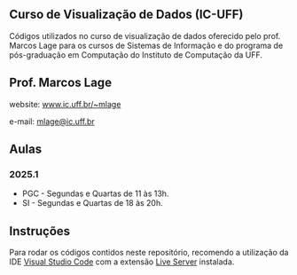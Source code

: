 ## Curso de Visualização de Dados (IC-UFF)

Códigos utilizados no curso de visualização de dados oferecido pelo prof. Marcos Lage para os cursos de Sistemas de Informação e do programa de pós-graduação em Computação do Instituto de Computação da UFF.

## Prof. Marcos Lage
website: www.ic.uff.br/~mlage

e-mail: mlage@ic.uff.br

## Aulas
### 2025.1 
* PGC - Segundas e Quartas de 11 às 13h.
* SI - Segundas e Quartas de 18 às 20h.


## Instruções
Para rodar os códigos contidos neste repositório, recomendo a utilização da IDE [Visual Studio Code](https://code.visualstudio.com/) com a extensão [Live Server](https://marketplace.visualstudio.com/items?itemName=ritwickdey.LiveServer) instalada.
